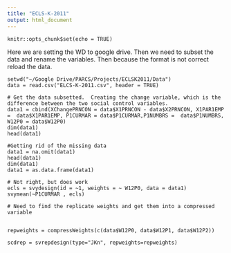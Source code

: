 ```yaml
---
title: "ECLS-K-2011"
output: html_document
---
```


```{r setup, include=FALSE}
knitr::opts_chunk$set(echo = TRUE)
```

Here we are setting the WD to google drive.  Then we need to subset the data and rename the variables.  Then because the format is not correct reload the data.
```{r}
setwd("~/Google Drive/PARCS/Projects/ECLSK2011/Data")
data = read.csv("ELCS-K-2011.csv", header = TRUE)

# Get the data subsetted.  Creating the change variable, which is the difference between the two social control variables.  
data1 = cbind(XChangePRNCON = data$X1PRNCON - data$X2PRNCON, X1PAR1EMP =  data$X1PAR1EMP, P1CURMAR = data$P1CURMAR,P1NUMBRS =  data$P1NUMBRS, W12P0 = data$W12P0)
dim(data1)
head(data1)

#Getting rid of the missing data
data1 = na.omit(data1)
head(data1)
dim(data1)
data1 = as.data.frame(data1)

# Not right, but does work 
ecls = svydesign(id = ~1, weights = ~ W12P0, data = data1)
svymean(~P1CURMAR , ecls)

# Need to find the replicate weights and get them into a compressed variable


repweights = compressWeights(c(data$W12P0, data$W12P1, data$W12P2))

scdrep = svrepdesign(type="JKn", repweights=repweights)

```


